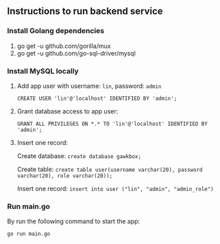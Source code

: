 ## Instructions to run backend service ##

### Install Golang dependencies ###

1. go get -u github.com/gorilla/mux
2. go get -u github.com/go-sql-driver/mysql

### Install MySQL locally ###

1. Add app user with username: `lin`, password: `admin`

    `CREATE USER 'lin'@'localhost' IDENTIFIED BY 'admin';`
    
2. Grant database access to app user: 

    `GRANT ALL PRIVILEGES ON *.* TO 'lin'@'localhost' IDENTIFIED BY 'admin';`
    
3. Insert one record:

    Create database: `create database gawkbox;`
    
    Create table: `create table user(username varchar(20), password varchar(20), role varchar(20));`
    
    Insert one record: `insert into user ("lin", "admin", "admin_role")`
    
### Run main.go ###

By run the following command to start the app:

`go run main.go`
